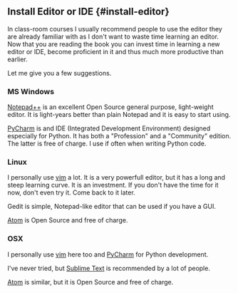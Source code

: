 ## Install Editor or IDE {#install-editor}

In class-room courses I usually recommend people to use the editor they are already familiar with as I don't want to waste time learning an editor. Now that you are reading the book you can invest time in learning a new editor or IDE, become proficient in it and thus much more productive than earlier.

Let me give you a few suggestions.

### MS Windows

[Notepad++](https://notepad-plus-plus.org/) is an excellent Open Source general purpose, light-weight editor. It is light-years better than plain Notepad and it is easy to start using.

[PyCharm](https://www.jetbrains.com/pycharm/) is and IDE (Integrated Development Environment) designed especially for Python. It has both a "Profession" and a "Community" edition. The latter is free of charge. I use if often when writing Python code.

### Linux

I personally use [vim](http://www.vim.org/) a lot. It is a very powerfull editor, but it has a long and steep learning curve. It is an investment. If you don't have the time for it now, don't even try it. Come back to it later.

Gedit is simple, Notepad-like editor that can be used if you have a GUI.

[Atom](https://atom.io/) is Open Source and free of charge.

### OSX

I personally use [vim](http://www.vim.org/) here too and [PyCharm](https://www.jetbrains.com/pycharm/) for Python development.

I've never tried, but [Sublime Text](http://www.sublimetext.com/) is recommended by a lot of people.

[Atom](https://atom.io/) is similar, but it is Open Source and free of charge.

